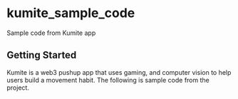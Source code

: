 # kumite_sample_code

Sample code from Kumite app

## Getting Started

Kumite is a web3 pushup app that uses gaming, and computer vision to help users build a movement habit. The following is sample code from the project.
